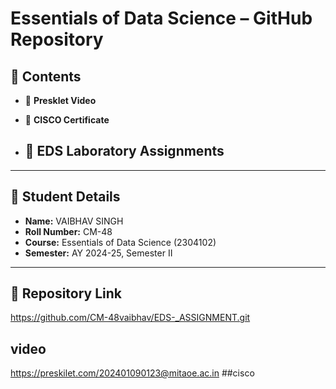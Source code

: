 # Essentials of Data Science – GitHub Repository

## 📂 Contents

- 🎥 **Presklet Video**  

- 📜 **CISCO Certificate**  
  
- 🧪 **EDS Laboratory Assignments**  
  - 

---

## 👤 Student Details

- **Name:** VAIBHAV SINGH 
- **Roll Number:** CM-48
- **Course:** Essentials of Data Science (2304102)  
- **Semester:** AY 2024-25, Semester II

---

## 🔗 Repository Link
https://github.com/CM-48vaibhav/EDS-_ASSIGNMENT.git
## video 
https://preskilet.com/202401090123@mitaoe.ac.in
##cisco
